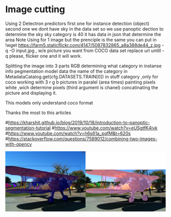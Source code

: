 # Image cutting 

Using 2 Detectron predictors 
first one for instance detection (object)
second one we dont have sky in the data set so we use 
panoptic dection to determine the sky 
sky category is 40 
it has data in json that determine the area 
Note Using for 1 image but the prenciple is the same
you can put in !wget https://farm5.staticflickr.com/4147/5087832865_a8a388de44_z.jpg -q -O input.jpg ,
w/e picture you want from COCO data set replace url untill -q please, flicker one and it will work.

Splitting the image into 3 parts RGB
determining what category in instanse info pegmentation model data
the name of the category in MetadataCatalog.get(cfg.DATASETS.TRAIN[0]) in stuff category ,only for coco 
working with 3 r g b pictures in paralel (area times) painting pixels white ,wich determine pixels (third argument is chanel)
concatinating the picture and displaying it.

This models only understand coco format

Thanks the most to this articles

#https://kharshit.github.io/blog/2019/10/18/introduction-to-panoptic-segmentation-tutorial
#https://www.youtube.com/watch?v=eUSgtfK4ivk
#https://www.youtube.com/watch?v=h6s61a_pqfM&t=620s
#https://stackoverflow.com/questions/7589012/combining-two-images-with-opencv



![alt text](https://github.com/dimastar2310/work/blob/main/out(1).png)


